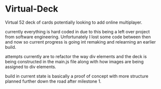 # Virtual-Deck
Virtual 52 deck of cards potentially looking to add online multiplayer.

currently everything is hard coded in due to this being a left over project from software engineering.  Unfortunately I lost some code between then and now so current progress is going int remaking and relearning an earlier build.

attempts currently are to refactor the way div elements and the deck is being constructed in the main.js file along with how images are being assigned to div elements.


build in current state is basically a proof of concept with more structure planned further down the road after milestone 1.
